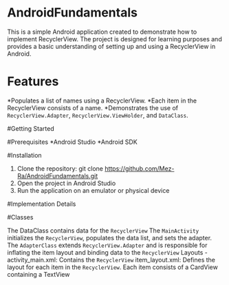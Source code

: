 # AndroidFundamentals
This is a simple Android application created to demonstrate how to implement RecyclerView. The project is designed for learning purposes and provides a basic understanding of setting up and using a RecyclerView in Android.

# Features
*Populates a list of names using a RecyclerView.
*Each item in the RecyclerView consists of a name.
*Demonstrates the use of `RecyclerView.Adapter`, `RecyclerView.ViewHolder`, and `DataClass`.

#Getting Started

#Prerequisites
*Android Studio
*Android SDK

#Installation
1. Clone the repository: git clone https://github.com/Mez-Ra/AndroidFundamentals.git
2. Open the project in Android Studio
3. Run the application on an emulator or physical device

#Implementation Details

#Classes

The DataClass contains data for the `RecyclerView`
The `MainActivity` initializes the `RecyclerView`, populates the data list, and sets the adapter.
The `AdapterClass` extends `RecyclerView.Adapter` and is responsible for inflating the item layout and binding data to the `RecyclerView`
Layouts - activity_main.xml: Contains the `RecyclerView` item_layout.xml: Defines the layout for each item in the `RecyclerView`. Each item consists of a CardView containing a TextView
